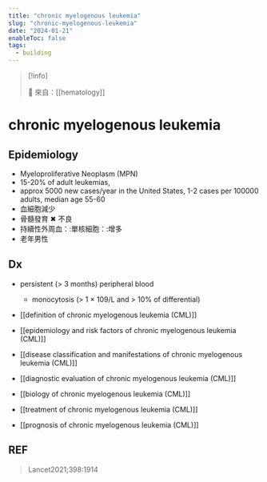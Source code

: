 ```yaml
---
title: "chronic myelogenous leukemia"
slug: "chronic-myelogenous-leukemia"
date: "2024-01-21"
enableToc: false
tags:
  - building
---
```


> [!info]
>
> 🌱 來自：[[hematology]]

# chronic myelogenous leukemia

## Epidemiology

- Myeloproliferative Neoplasm (MPN)
- 15-20% of adult leukemias,
- approx 5000 new cases/year in the United States, 1-2 cases per 100000 adults, median age 55-60
- 血細胞減少
- 骨髓發育 ✖ 不良
- 持續性外周血：:單核細胞：:增多
- 老年男性

## Dx

- persistent (> 3 months) peripheral blood

  - monocytosis (> 1 × 109/L and > 10% of differential)

- [[definition of chronic myelogenous leukemia (CML)]]
- [[epidemiology and risk factors of chronic myelogenous leukemia (CML)]]
- [[disease classification and manifestations of chronic myelogenous leukemia (CML)]]
- [[diagnostic evaluation of chronic myelogenous leukemia (CML)]]
- [[biology of chronic myelogenous leukemia (CML)]]
- [[treatment of chronic myelogenous leukemia (CML)]]
- [[prognosis of chronic myelogenous leukemia (CML)]]

## REF

> Lancet2021;398:1914

>
